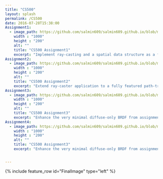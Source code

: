 ```yaml
---
title: "CS500"
layout: splash
permalink: /CS500
date: 2016-07-28T15:38:00
Assignment1:
  - image_path: https://github.com/salmin609/salmin609.github.io/blob/master/images/500_1.png?raw=true
    width : "1000"
    height : "200"
    alt: ""
    title: "CS500 Assignment1"
    excerpt: "Implement ray-casting and a spatial data structure as a first step toward a full featured ray-tracer."
Assignment2:
  - image_path: https://github.com/salmin609/salmin609.github.io/blob/master/images/500_2.png?raw=true
    width : "1000"
    height : "200"
    alt: ""
    title: "CS500 Assignment2"
    excerpt: "Extend ray-caster application to a fully featured path-tracer on a under-featured BRDF lighting model."
Assignment3:
  - image_path: https://github.com/salmin609/salmin609.github.io/blob/master/images/500_3_4096GGX.png?raw=true
    width : "1000"
    height : "200"
    alt: ""
    title: "CS500 Assignment3"
    excerpt: "Enhance the very minimal diffuse-only BRDF from assignment2 to include the full micro-facet BRDF."
Assignment4:
  - image_path: https://github.com/salmin609/salmin609.github.io/blob/master/images/500_3_4096GGX.png?raw=true
    width : "1000"
    height : "200"
    alt: ""
    title: "CS500 Assignment3"
    excerpt: "Enhance the very minimal diffuse-only BRDF from assignment2 to include the full micro-facet BRDF."


---
```


{% include feature_row id="FinalImage" type="left" %}